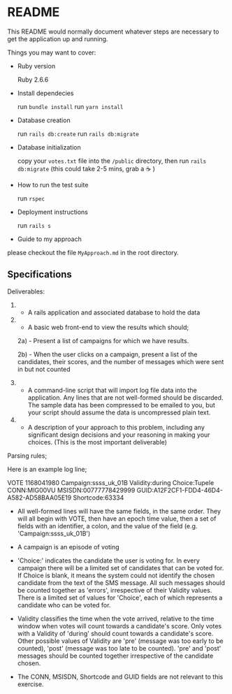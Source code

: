 # README

This README would normally document whatever steps are necessary to get the
application up and running.

Things you may want to cover:

* Ruby version

  Ruby 2.6.6

* Install dependecies

  run `bundle install`
  run `yarn install`

* Database creation

  run `rails db:create`
  run `rails db:migrate`

* Database initialization

  copy your `votes.txt` file into the `/public` directory, then run 
  `rails db:migrate` (this could take 2-5 mins, grab a :coffee: )

* How to run the test suite

  run `rspec`


* Deployment instructions

  run `rails s`

* Guide to my approach

please checkout the file `MyApproach.md` in the root directory.

## Specifications

Deliverables:

 1) - A rails application and associated database to hold the data

 2) - A basic web front-end to view the results which should;

    2a) - Present a list of campaigns for which we have results.

    2b) - When the user clicks on a campaign, present a list of the candidates, their scores, and the number of messages which were sent in but not counted

 3) - A command-line script that will import log file data into the application. Any lines that are not well-formed should be discarded. The sample data has been compressed to be emailed to you, but your script should assume the data is uncompressed plain text.

 4) - A description of your approach to this problem, including any significant design decisions and your reasoning in making your choices. (This is the most important deliverable)


Parsing rules;

Here is an example log line;

VOTE 1168041980 Campaign:ssss_uk_01B Validity:during Choice:Tupele CONN:MIG00VU MSISDN:00777778429999 GUID:A12F2CF1-FDD4-46D4-A582-AD58BAA05E19 Shortcode:63334

- All well-formed lines will have the same fields, in the same order. They will all begin with VOTE, then have an epoch time value, then a set of fields with an identifier, a colon, and the value of the field (e.g. 'Campaign:ssss_uk_01B')

- A campaign is an episode of voting

- 'Choice:' indicates the candidate the user is voting for. In every campaign there will be a limited set of candidates that can be voted for. If Choice is blank, it means the system could not identify the chosen candidate from the text of the SMS message. All such messages should be counted together as 'errors', irrespective of their Validity values. There is a limited set of values for 'Choice', each of which represents a candidate who can be voted for.

- Validity classifies the time when the vote arrived, relative to the time window when votes will count towards a candidate's score.  Only votes with a Validity of 'during' should count towards a candidate's score. Other possible values of Validity are 'pre' (message was too early to be counted), 'post' (message was too late to be counted). 'pre' and 'post' messages should be counted together irrespective of the candidate chosen.

- The CONN, MSISDN, Shortcode and GUID fields are not relevant to this exercise.


